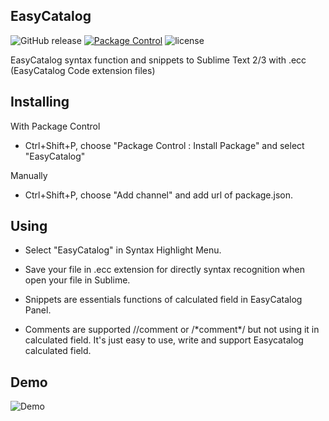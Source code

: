 ## EasyCatalog
![GitHub release](https://img.shields.io/github/release/julux/easycatalog.svg) [![Package Control](https://img.shields.io/packagecontrol/dt/EasyCatalog.svg)](https://packagecontrol.io/packages/EasyCatalog) ![license](https://img.shields.io/github/license/julux/easyCatalog.svg)

EasyCatalog syntax function and snippets to Sublime Text 2/3 with .ecc (EasyCatalog Code extension files)


## Installing

With Package Control
- Ctrl+Shift+P, choose "Package Control : Install Package" and select "EasyCatalog"

Manually
- Ctrl+Shift+P, choose "Add channel" and add url of package.json.

## Using

- Select "EasyCatalog" in Syntax Highlight Menu.

- Save your file in .ecc extension for directly syntax recognition when open your file in Sublime.

- Snippets are essentials functions of calculated field in EasyCatalog Panel.

- Comments are supported 
//comment or /\*comment\*/
but not using it in calculated field. 
It's just easy to use, write and support Easycatalog calculated field.

## Demo

![Demo](http://i.imgur.com/DglodPG.gif)
